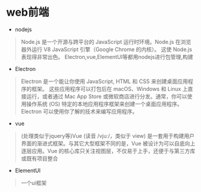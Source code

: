 
# web前端

+ nodejs

> Node.js 是一个开源与跨平台的 JavaScript 运行时环境。Node.js 在浏览器外运行 V8 JavaScript 引擎（Google Chrome 的内核）。 这使 Node.js 表现得非常出色。
> Electron,vue,ElementUI等都用nodejs进行包管理,构建

+ Electron

> Electron 是一个能让你使用 JavaScript, HTML 和 CSS 来创建桌面应用程序的框架。 这些应用程序可以打包后在 macOS、Windows 和 Linux 上直接运行，或者通过 Mac App Store 或微软商店进行分发。通常，你可以使用操作系统 (OS) 特定的本地应用程序框架来创建一个桌面应用程序。 Electron 可以使用你了解的技术来编写应用程序。

+ vue

> (处理类似于jquery等)Vue (读音 /vjuː/，类似于 view) 是一套用于构建用户界面的渐进式框架。与其它大型框架不同的是，Vue 被设计为可以自底向上逐层应用。Vue 的核心库只关注视图层，不仅易于上手，还便于与第三方库或既有项目整合

+ ElementUI

> 一个ui框架